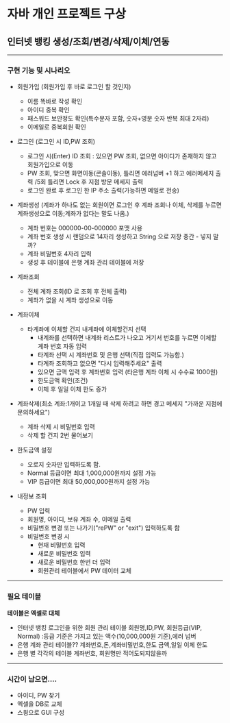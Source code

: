 # 자바 개인 프로젝트 구상

## 인터넷 뱅킹 생성/조회/변경/삭제/이체/연동

------------------------------------------------------------
### 구현 기능 및 시나리오
* 회원가입 (회원가입 후 바로 로그인 할 것인지)
  - 이름 똑바로 작성 확인
  - 아이디 중복 확인
  - 패스워드 보안정도 확인(특수문자 포함, 숫자+영문 숫자 반복 최대 2자리)
  - 이메일로 중복회원 확인  


* 로그인 (로그인 시 ID,PW 조회)
  - 로그인 시(Enter) ID 조회 : 있으면 PW 조회, 없으면 아이디가 존재하지 않고 회원가입으로 이동
  - PW 조회, 맞으면 화면이동(콘솔이동), 틀리면 에러넘버 +1 하고 에러메세지 출력 /5회 틀리면 Lock 후 지점 방문 메세지 출력
  - 로그인 완료 후 로그인 한 IP 주소 출력(가능하면 메일로 전송)  


* 계좌생성 (계좌가 하나도 없는 회원이면 로그인 후 계좌 조회나 이체, 삭제를 누르면 계좌생성으로 이동;계좌가 없다는 말도 나옴.)
  - 계좌 번호는 000000-00-000000 포맷 사용 
  - 계좌 번호 생성 시 랜덤으로 14자리 생성하고 String 으로 저장 중간 - 넣지 말까?
  - 계좌 비밀번호 4자리 입력
  - 생성 후 테이블에 은행 계좌 관리 테이블에 저장  


* 계좌조회
  - 전체 계좌 조회(ID 로 조회 후 전체 출력)
  - 계좌가 없을 시 계좌 생성으로 이동  


* 계좌이체
  - 타계좌에 이체할 건지 내계좌에 이체할건지 선택 
    + 내계좌를 선택하면 내계좌 리스트가 나오고 거기서 번호를 누르면 이체할 계좌 번호 자동 입력
    + 타계좌 선택 시 계좌번호 및 은행 선택(직접 입력도 가능함.)
    + 타계좌 조회하고 없으면 "다시 입력해주세요" 출력
    + 있으면 금액 입력 후 계좌번호 입력 (타은행 계좌 이체 시 수수료 1000원)
    + 한도금액 확인(조건)
    + 이체 후 일일 이체 한도 증가  


* 계좌삭제(최소 계좌:1개이고 1개일 때 삭제 하려고 하면 경고 메세지 "가까운 지점에 문의하세요")
  - 계좌 삭제 시 비밀번호 입력
  - 삭제 할 건지 2번 물어보기  


* 한도금액 설정
  - 오로지 숫자만 입력하도록 함.
  - Normal 등급이면 최대 1,000,000원까지 설정 가능
  - VIP 등급이면 최대 50,000,000원까지 설정 가능  
 

* 내정보 조회
  - PW 입력
  - 회원명, 아이디, 보유 계좌 수, 이메일 출력
  - 비밀번호 변경 또는 나가기("rePW" or "exit") 입력하도록 함
  - 비밀번호 변경 시 
    + 현재 비밀번호 입력
    + 새로운 비밀번호 입력
    + 새로운 비밀번호 한번 더 입력
    + 회원관리 테이블에서 PW 데이터 교체  


------------------------------------------------------------
### 필요 테이블
**테이블은 엑셀로 대체**
- 인터넷 뱅킹 로그인을 위한 회원 관리 테이블   회원명,ID,PW, 회원등급(VIP, Normal) :등급 기준은 가지고 있는 액수(10,000,000원 기준),에러 넘버
- 은행 계좌 관리 테이블??                    계좌번호,돈,계좌비밀번호,한도 금액,일일 이체 한도
- 은행 별 각각의 테이블                      계좌번호, 회원명만 적어도되지않을까
------------------------------------------------------------
### 시간이 남으면....
- 아이디, PW 찾기
- 엑셀을 DB로 교체
- 스윙으로 GUI 구성